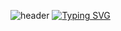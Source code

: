 ![header](https://capsule-render.vercel.app/api?type=rect&color=auto&text=suwan's%20store)
[![Typing SVG](https://readme-typing-svg.demolab.com?font=Noto+Serif+Korean&pause=1000&color=22F762&center=true&vCenter=true&width=855&height=70&lines=%EC%A0%80%EC%9D%98+%EA%B9%83%ED%97%88%EB%B8%8C%EC%97%90+%EC%99%80%EC%A3%BC%EC%85%94%EC%84%9C+%EA%B0%90%EC%82%AC%ED%95%A9%EB%8B%88%EB%8B%A4;%ED%96%89%EB%B3%B5%ED%95%98%EC%84%B8%EC%9A%94)](https://git.io/typing-svg)
